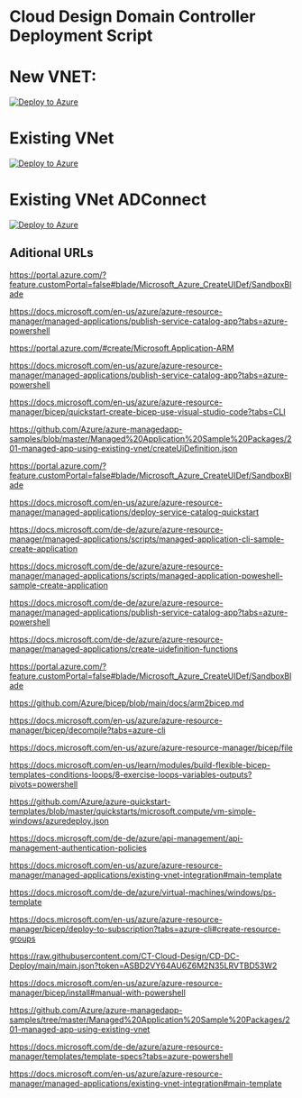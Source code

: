 # Cloud Design Domain Controller Deployment Script

# New VNET:
[![Deploy to Azure](https://aka.ms/deploytoazurebutton)](https://portal.azure.com/#create/Microsoft.Template/uri/https%3A%2F%2Fraw.githubusercontent.com%2FCT-Cloud-Design%2FCD-DC-Deploy%2Fmain%2Fazuredeploy.json)

# Existing VNet
[![Deploy to Azure](https://aka.ms/deploytoazurebutton)](https://portal.azure.com/#create/Microsoft.Template/uri/https%3A%2F%2Fraw.githubusercontent.com%2FCT-Cloud-Design%2FCD-DC-Deploy%2Fmain%2FazureDeploy-existingVnet.json)

# Existing VNet ADConnect
[![Deploy to Azure](https://aka.ms/deploytoazurebutton)](https://portal.azure.com/#create/Microsoft.Template/uri/https%3A%2F%2Fraw.githubusercontent.com%2FCT-Cloud-Design%2FCD-DC-Deploy%2Fmain%2Fazuredeploy-adconnect.json)

## Aditional URLs
  https://portal.azure.com/?feature.customPortal=false#blade/Microsoft_Azure_CreateUIDef/SandboxBlade
  
  https://docs.microsoft.com/en-us/azure/azure-resource-manager/managed-applications/publish-service-catalog-app?tabs=azure-powershell
 
  https://portal.azure.com/#create/Microsoft.Application-ARM
 
  https://docs.microsoft.com/en-us/azure/azure-resource-manager/managed-applications/publish-service-catalog-app?tabs=azure-powershell
 
  https://docs.microsoft.com/en-us/azure/azure-resource-manager/bicep/quickstart-create-bicep-use-visual-studio-code?tabs=CLI
 
  https://github.com/Azure/azure-managedapp-samples/blob/master/Managed%20Application%20Sample%20Packages/201-managed-app-using-existing-vnet/createUiDefinition.json
 
  https://portal.azure.com/?feature.customPortal=false#blade/Microsoft_Azure_CreateUIDef/SandboxBlade
 
  https://docs.microsoft.com/en-us/azure/azure-resource-manager/managed-applications/deploy-service-catalog-quickstart
 
  https://docs.microsoft.com/de-de/azure/azure-resource-manager/managed-applications/scripts/managed-application-cli-sample-create-application
 
  https://docs.microsoft.com/de-de/azure/azure-resource-manager/managed-applications/scripts/managed-application-poweshell-sample-create-application
 
  https://docs.microsoft.com/de-de/azure/azure-resource-manager/managed-applications/publish-service-catalog-app?tabs=azure-powershell
 
  https://docs.microsoft.com/de-de/azure/azure-resource-manager/managed-applications/create-uidefinition-functions
 
  https://portal.azure.com/?feature.customPortal=false#blade/Microsoft_Azure_CreateUIDef/SandboxBlade
 
  https://github.com/Azure/bicep/blob/main/docs/arm2bicep.md
 
  https://docs.microsoft.com/en-us/azure/azure-resource-manager/bicep/decompile?tabs=azure-cli
 
  https://docs.microsoft.com/en-us/azure/azure-resource-manager/bicep/file
 
  https://docs.microsoft.com/en-us/learn/modules/build-flexible-bicep-templates-conditions-loops/8-exercise-loops-variables-outputs?pivots=powershell
 
  https://github.com/Azure/azure-quickstart-templates/blob/master/quickstarts/microsoft.compute/vm-simple-windows/azuredeploy.json
 
  https://docs.microsoft.com/de-de/azure/api-management/api-management-authentication-policies
 
  https://docs.microsoft.com/en-us/azure/azure-resource-manager/managed-applications/existing-vnet-integration#main-template
 
  https://docs.microsoft.com/de-de/azure/virtual-machines/windows/ps-template
 
  https://docs.microsoft.com/en-us/azure/azure-resource-manager/bicep/deploy-to-subscription?tabs=azure-cli#create-resource-groups
 
  https://raw.githubusercontent.com/CT-Cloud-Design/CD-DC-Deploy/main/main.json?token=ASBD2VY64AU6Z6M2N35LRVTBD53W2
 
  https://docs.microsoft.com/en-us/azure/azure-resource-manager/bicep/install#manual-with-powershell
 
  https://github.com/Azure/azure-managedapp-samples/tree/master/Managed%20Application%20Sample%20Packages/201-managed-app-using-existing-vnet
 
  https://docs.microsoft.com/de-de/azure/azure-resource-manager/templates/template-specs?tabs=azure-powershell
 
  https://docs.microsoft.com/en-us/azure/azure-resource-manager/managed-applications/existing-vnet-integration#main-template
